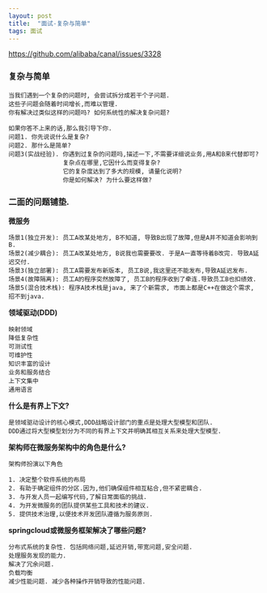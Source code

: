```yaml
---
layout: post
title:  "面试-复杂与简单"
tags: 面试
---
```


https://github.com/alibaba/canal/issues/3328

### 复杂与简单

    当我们遇到一个复杂的问题时, 会尝试拆分成若干个子问题.
    这些子问题会随着时间增长,而难以管理. 
    你有解决过类似这样的问题吗? 如何系统性的解决复杂问题?
    
    如果你答不上来的话,那么我引导下你.
    问题1. 你先说说什么是复杂?
    问题2. 那什么是简单?
    问题3(实战经验). 你遇到过复杂的问题吗,描述一下,不需要详细说业务,用A和B来代替即可? 
                   复杂点在哪里,它因什么而变得复杂?
                   它的复杂度达到了多大的规模, 请量化说明? 
                   你是如何解决? 为什么要这样做?

### 二面的问题铺垫.
    
**微服务**
    
    场景1(独立开发): 员工A改某处地方, B不知道, 导致B出现了故障,但是A并不知道会影响到B.
    场景2(减少耦合): 员工A改某处地方, B说我也需要要改. 于是A一直等待着B改完. 导致A延迟交付.
    场景3(独立部署): 员工A需要发布新版本, 员工B说,我这里还不能发布,导致A延迟发布.
    场景4(故障隔离): 员工A的程序突然故障了, 员工B的程序收到了牵连.导致员工B也扣绩效.
    场景5(混合技术栈): 程序A技术栈是java, 来了个新需求, 市面上都是C++在做这个需求, 招不到java.

**领域驱动(DDD)**

    映射领域
    降低复杂性
    可测试性
    可维护性
    知识丰富的设计
    业务和服务结合
    上下文集中
    通用语言
    
    
**什么是有界上下文?**

    是领域驱动设计的核心模式,DDD战略设计部门的重点是处理大型模型和团队.
    DDD通过将大型模型划分为不同的有界上下文并明确其相互关系来处理大型模型.
    
    
**架构师在微服务架构中的角色是什么?**
    
    架构师扮演以下角色
    
    1. 决定整个软件系统的布局
    2. 有助于确定组件的分区.因为,他们确保组件相互粘合,但不紧密耦合.
    3. 与开发人员一起编写代码,了解日常面临的挑战.
    4. 为开发微服务的团队提供某些工具和技术的建议.
    5. 提供技术治理,以便技术开发团队遵循为服务原则.
    
**springcloud或微服务框架解决了哪些问题?**

    分布式系统的复杂性. 包括网络问题,延迟开销,带宽问题,安全问题.
    处理服务发现的能力. 
    解决了冗余问题.
    负载均衡
    减少性能问题. 减少各种操作开销导致的性能问题.